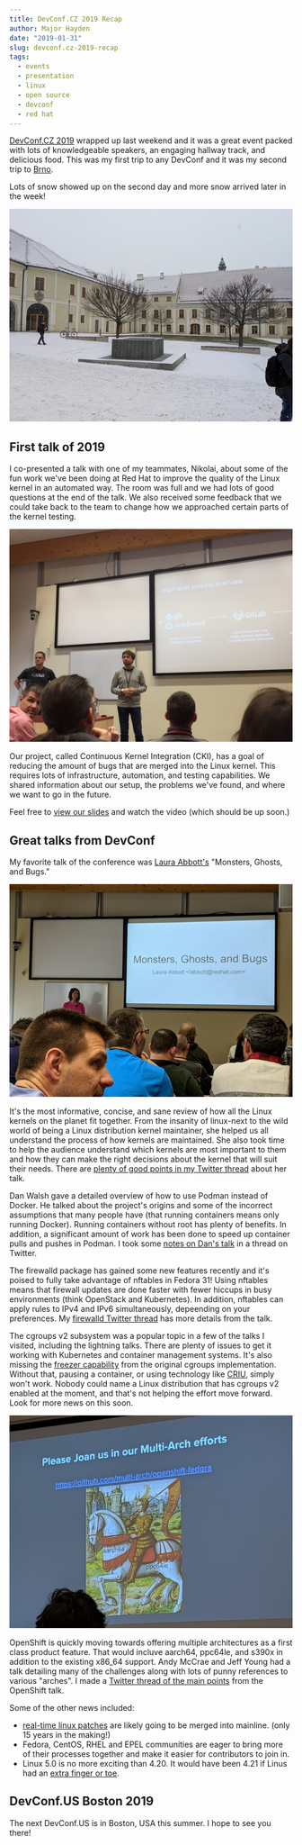 ```yaml
---
title: DevConf.CZ 2019 Recap
author: Major Hayden
date: "2019-01-31"
slug: devconf.cz-2019-recap
tags:
  - events
  - presentation
  - linux
  - open source
  - devconf
  - red hat
---
```


[DevConf.CZ 2019] wrapped up last weekend and it was a great event packed
with lots of knowledgeable speakers, an engaging hallway track, and delicious
food. This was my first trip to any DevConf and it was my second trip to
[Brno].

Lots of snow showed up on the second day and more snow arrived later in the
week!

[![devconf-snow-small]](/images/20190131-devconf-2019-snow.jpg)

[DevConf.CZ 2019]: http://devconf.info/cz
[Brno]: https://en.wikipedia.org/wiki/Brno
[devconf-snow-small]: /images/20190131-devconf-2019-snow-720.jpg
[devconf-snow]: /images/20190131-devconf-2019-snow.jpg

## First talk of 2019

I co-presented a talk with one of my teammates, Nikolai, about some of the
fun work we've been doing at Red Hat to improve the quality of the Linux
kernel in an automated way. The room was full and we had lots of good
questions at the end of the talk. We also received some feedback that we
could take back to the team to change how we approached certain parts of the
kernel testing.

![devconf-major-nikolai]

Our project, called Continuous Kernel Integration (CKI), has a goal of
reducing the amount of bugs that are merged into the Linux kernel. This
requires lots of infrastructure, automation, and testing capabilities. We
shared information about our setup, the problems we've found, and where we
want to go in the future.

Feel free to [view our slides] and watch the video (which should be up soon.)

[devconf-major-nikolai]: /images/20190131-devconf-major-nikolai.jpg
[view our slides]: https://www.slideshare.net/MajorHayden/cookies-for-kernel-developers

## Great talks from DevConf

My favorite talk of the conference was [Laura Abbott's] "Monsters, Ghosts, and
Bugs."

![devconf-laura-abbott]

It's the most informative, concise, and sane review of how all the Linux
kernels on the planet fit together. From the insanity of linux-next to the
wild world of being a Linux distribution kernel maintainer, she helped us all
understand the process of how kernels are maintained. She also took time to
help the audience understand which kernels are most important to them and how
they can make the right decisions about the kernel that will suit their
needs. There are [plenty of good points in my Twitter thread] about her talk.

Dan Walsh gave a detailed overview of how to use Podman instead of Docker. He
talked about the project's origins and some of the incorrect assumptions that
many people have (that running containers means only running Docker). Running
containers without root has plenty of benefits. In addition, a significant
amount of work has been done to speed up container pulls and pushes in
Podman. I took some [notes on Dan's talk] in a thread on Twitter.

The firewalld package has gained some new features recently and it's poised
to fully take advantage of nftables in Fedora 31! Using nftables means that
firewall updates are done faster with fewer hiccups in busy environments
(think OpenStack and Kubernetes). In addition, nftables can apply rules to
IPv4 and IPv6 simultaneously, depeending on your preferences. My [firewalld
Twitter thread] has more details from the talk.

The cgroups v2 subsystem was a popular topic in a few of the talks I visited,
including the lightning talks. There are plenty of issues to get it working
with Kubernetes and container management systems. It's also missing the
[freezer capability] from the original cgroups implementation. Without that,
pausing a container, or using technology like [CRIU], simply won't work.
Nobody could name a Linux distribution that has cgroups v2 enabled at the
moment, and that's not helping the effort move forward. Look for more news on
this soon.

![devconf-openshift-pun]

OpenShift is quickly moving towards offering multiple architectures as a
first class product feature. That would incluve aarch64, ppc64le, and s390x
in addition to the existing x86_64 support. Andy McCrae and Jeff Young had a
talk detailing many of the challenges along with lots of punny references to
various "arches". I made a [Twitter thread of the main points] from the
OpenShift talk.

Some of the other news included:

* [real-time linux patches] are likely going to be merged into mainline.
  (only 15 years in the making!)
* Fedora, CentOS, RHEL and EPEL communities are eager to bring more of their
  processes together and make it easier for contributors to join in.
* Linux 5.0 is no more exciting than 4.20. It would have been 4.21 if Linus
  had an [extra finger or toe].

## DevConf.US Boston 2019

The next DevConf.US is in Boston, USA this summer. I hope to see you there!

[Laura Abbott's]: https://twitter.com/openlabbott
[devconf-laura-abbott]: /images/20190131-devconf-laura-abbott-720.jpg
[plenty of good points in my Twitter thread]: https://twitter.com/majorhayden/status/1089507679977046017
[notes on Dan's talk]: https://twitter.com/majorhayden/status/1088715555635220481
[firewalld Twitter thread]: https://twitter.com/majorhayden/status/1088807448817876992
[freezer capability]: https://www.kernel.org/doc/Documentation/cgroup-v1/freezer-subsystem.txt
[CRIU]: https://criu.org/Main_Page
[Twitter thread of the main points]: https://twitter.com/majorhayden/status/1089470907607928833
[devconf-openshift-pun]: /images/20190131-devconf-openshif-pun-720.jpg
[real-time linux patches]: https://wiki.linuxfoundation.org/realtime/start
[extra finger or toe]: https://www.theregister.co.uk/2019/01/07/linux_reaches_the_big_five_point_oh/
